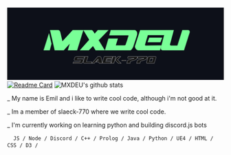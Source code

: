 ![Design and Development](https://github.com/MXDEU/MXDEU/blob/main/bannerneu.png)
[![Readme Card](https://github-readme-stats.vercel.app/api/pin/?username=MXDEU&repo=MXDEU&bg_color=0d1019&icon_color=79ff97&&title_color=79ff97&text_color=ffffff&hide_border=true)](https://github.com/MXDEU/MXDEU)
![MXDEU's github stats](https://github-readme-stats.vercel.app/api?username=MXDEU&show_icons=true&hide=contribs,issues&hide_border=true&bg_color=0d1019&icon_color=79ff97&&title_color=79ff97&text_color=ffffff&custom_title=My%20Stats:&count_private=true)

_  My name is Emil and i like to write cool code, although i'm not good at it.

_  Im a member of slaeck-770 where we write cool code.

_  I'm currently working on learning python and building discord.js bots
      
      JS / Node / Discord / C++ / Prolog / Java / Python / UE4 / HTML / CSS / D3 /

